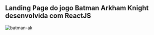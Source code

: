 ## Landing Page do jogo Batman Arkham Knight desenvolvida com ReactJS

![batman-ak](https://user-images.githubusercontent.com/97764446/226070677-05e28a14-f7a9-4470-938b-051030166214.png)
